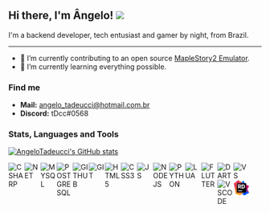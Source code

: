 ## Hi there, I'm Ângelo! <img src="https://raw.githubusercontent.com/jadilson12/jadilson12/master/assets/hi.gif" width="16">

I'm a backend developer, tech entusiast and gamer by night, from Brazil.

---

- 🔭 I’m currently contributing to an open source [MapleStory2 Emulator](<https://github.com/AlanMorel/MapleServer2>).
- 🌱 I’m currently learning everything possible.

### Find me

- **Mail:** angelo_tadeucci@hotmail.com.br
- **Discord:** tDcc#0568

### Stats, Languages and Tools

[![AngeloTadeucci's GitHub stats](https://github-readme-stats.vercel.app/api?username=angelotadeucci&show_icons=true)](https://github.com/anuraghazra/github-readme-stats)

<img align="left" alt="CSHARP" width="32px" src="https://cdn.jsdelivr.net/gh/devicons/devicon/icons/csharp/csharp-original.svg" />
<img align="left" alt="NET" width="32px" src="https://cdn.jsdelivr.net/gh/devicons/devicon/icons/dot-net/dot-net-plain-wordmark.svg" />
<img align="left" alt="MYSQL" width="32px" src="https://cdn.jsdelivr.net/gh/devicons/devicon/icons/mysql/mysql-plain-wordmark.svg" />
<img align="left" alt="POSTGRESQL" width="32px" src="https://cdn.jsdelivr.net/gh/devicons/devicon/icons/postgresql/postgresql-plain-wordmark.svg" />
<img align="left" alt="GITHUB" width="32px" src="https://cdn.jsdelivr.net/gh/devicons/devicon/icons/github/github-original.svg" />
<img align="left" alt="GIT" width="32px" src="https://cdn.jsdelivr.net/gh/devicons/devicon/icons/git/git-plain-wordmark.svg" />
<img align="left" alt="HTML5" width="32px" src="https://cdn.jsdelivr.net/gh/devicons/devicon/icons/html5/html5-plain-wordmark.svg" />
<img align="left" alt="CSS3" width="32px" src="https://cdn.jsdelivr.net/gh/devicons/devicon/icons/css3/css3-plain-wordmark.svg" />
<img align="left" alt="JS" width="32px" src="https://cdn.jsdelivr.net/gh/devicons/devicon/icons/javascript/javascript-original.svg" />
<img align="left" alt="NODEJS" width="32px" src="https://cdn.jsdelivr.net/gh/devicons/devicon/icons/nodejs/nodejs-plain-wordmark.svg" />
<img align="left" alt="PYTHON" width="32px" src="https://cdn.jsdelivr.net/gh/devicons/devicon/icons/python/python-plain-wordmark.svg" />
<img align="left" alt="LUA" width="32px" src="https://cdn.jsdelivr.net/gh/devicons/devicon/icons/lua/lua-plain-wordmark.svg" />
<img align="left" alt="FLUTTER" width="32px" src="https://cdn.jsdelivr.net/gh/devicons/devicon/icons/flutter/flutter-original.svg" />
<img align="left" alt="DART" width="32px" src="https://cdn.jsdelivr.net/gh/devicons/devicon/icons/dart/dart-plain-wordmark.svg" />
<img align="left" alt="VS" width="32px" src="https://cdn.jsdelivr.net/gh/devicons/devicon/icons/visualstudio/visualstudio-plain.svg" />
<img align="left" alt="VSCODE" width="32px" src="https://cdn.jsdelivr.net/gh/devicons/devicon/icons/vscode/vscode-original.svg" />
<img align="left" alt="RIDER" width="32px" src="https://raw.githubusercontent.com/AngeloTadeucci/angelotadeucci/main/rider.svg" />